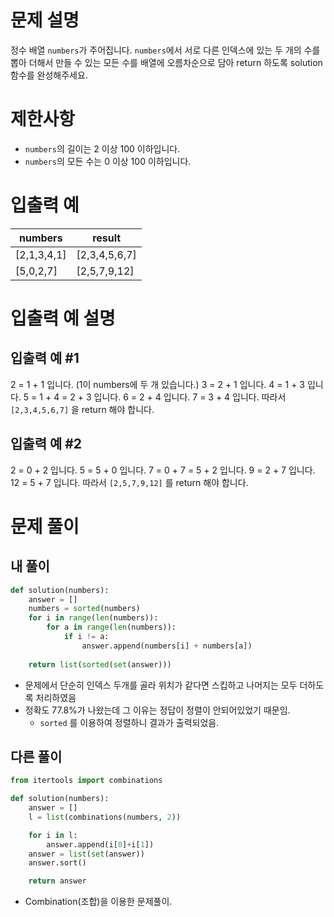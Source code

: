 # 문제 설명
정수 배열 `numbers`가 주어집니다. `numbers`에서 서로 다른 인덱스에 있는 두 개의 수를 뽑아 더해서 만들 수 있는 모든 수를 배열에 오름차순으로 담아 return 하도록 solution 함수를 완성해주세요.

# 제한사항
- `numbers`의 길이는 2 이상 100 이하입니다.
- `numbers`의 모든 수는 0 이상 100 이하입니다.

# 입출력 예
|numbers|result|
|--|--|
|[2,1,3,4,1]|[2,3,4,5,6,7]|
|[5,0,2,7]|[2,5,7,9,12]|

# 입출력 예 설명
## 입출력 예 #1

2 = 1 + 1 입니다. (1이 numbers에 두 개 있습니다.)
3 = 2 + 1 입니다.
4 = 1 + 3 입니다.
5 = 1 + 4 = 2 + 3 입니다.
6 = 2 + 4 입니다.
7 = 3 + 4 입니다.
따라서 `[2,3,4,5,6,7]` 을 return 해야 합니다.

## 입출력 예 #2

2 = 0 + 2 입니다.
5 = 5 + 0 입니다.
7 = 0 + 7 = 5 + 2 입니다.
9 = 2 + 7 입니다.
12 = 5 + 7 입니다.
따라서 `[2,5,7,9,12]` 를 return 해야 합니다.

# 문제 풀이
## 내 풀이
```python
def solution(numbers):
    answer = []
    numbers = sorted(numbers)
    for i in range(len(numbers)):
        for a in range(len(numbers)):
            if i != a:
                answer.append(numbers[i] + numbers[a])
    
    return list(sorted(set(answer)))
```

- 문제에서 단순히 인덱스 두개를 골라 위치가 같다면 스킵하고 나머지는 모두 더하도록 처리하였음
- 정확도 77.8%가 나왔는데 그 이유는 정답이 정렬이 안되어있었기 때문임.
    - `sorted` 를 이용하여 정렬하니 결과가 출력되었음.


## 다른 풀이
```python
from itertools import combinations

def solution(numbers):
    answer = []
    l = list(combinations(numbers, 2))

    for i in l:
        answer.append(i[0]+i[1])
    answer = list(set(answer))
    answer.sort()

    return answer
```
- Combination(조합)을 이용한 문제풀이.